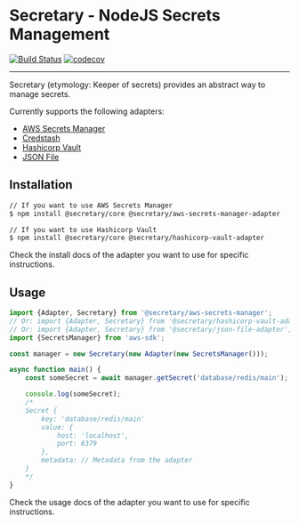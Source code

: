 # Secretary - NodeJS Secrets Management 
[![Build Status](https://travis-ci.org/secretarysecrets/node.svg?branch=master)](https://travis-ci.org/secretarysecrets/node)
[![codecov](https://codecov.io/gh/secretarysecrets/node/branch/master/graph/badge.svg)](https://codecov.io/gh/secretarysecrets/node)

___

Secretary (etymology: Keeper of secrets) provides an abstract way to manage secrets.

Currently supports the following adapters:

* [AWS Secrets Manager](https://github.com/secretary/node/tree/master/packages/aws-secrets-manager-adapter)
* [Credstash](https://github.com/secretary/node/tree/master/packages/credstash-adapter)
* [Hashicorp Vault](https://github.com/secretary/node/tree/master/packages/hashicorp-vault-adater)
* [JSON File](https://github.com/secretary/node/tree/master/packages/json-file-adapter)

## Installation 

```bash
// If you want to use AWS Secrets Manager
$ npm install @secretary/core @secretary/aws-secrets-manager-adapter

// If you want to use Hashicorp Vault
$ npm install @secretary/core @secretary/hashicorp-vault-adapter
```

Check the install docs of the adapter you want to use for specific instructions.

## Usage

```typescript
import {Adapter, Secretary} from '@secretary/aws-secrets-manager';
// Or: import {Adapter, Secretary} from '@secretary/hashicorp-vault-adapter';
// Or: import {Adapter, Secretary} from '@secretary/json-file-adapter'; // Note: this is not for production
import {SecretsManager} from 'aws-sdk';

const manager = new Secretary(new Adapter(new SecretsManager()));

async function main() {
    const someSecret = await manager.getSecret('database/redis/main');

    console.log(someSecret); 
    /*
    Secret {
        key: 'database/redis/main'
        value: {
            host: 'localhost',
            port: 6379
        },
        metadata: // Metadata from the adapter
    }        
    */
}
```

Check the usage docs of the adapter you want to use for specific instructions.
